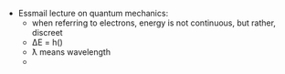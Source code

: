 - Essmail lecture on quantum mechanics:
	- when referring to electrons, energy is not continuous, but rather, discreet
	- ΔE = h()
	- ƛ means wavelength
	-